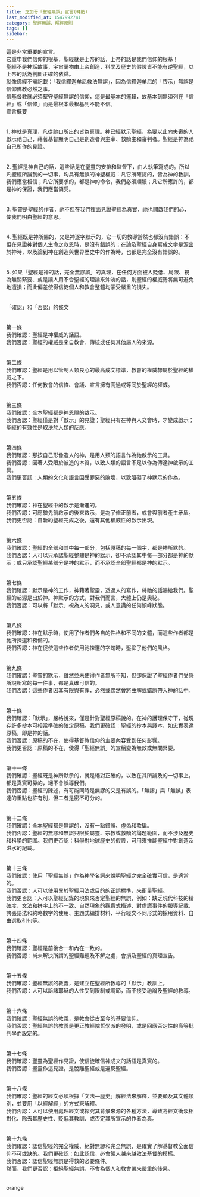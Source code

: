 ```yaml
---
title: 芝加哥「聖經無誤」宣言(轉貼)
last_modified_at: 1547992741
category: 聖經無誤、解經原則
tags: []
sidebar: 
---
```


<p>這是非常重要的宣言。<br/>它重申我們信仰的根基，聖經就是上帝的話，上帝的話是我們信仰的根基！<br/>聖經不是神話故事，宇宙萬物由上帝創造，科學及歴史的假設皆不能有逆聖經，以上帝的話為判斷正確的依歸。<br/>就像佛經不需記載：「我信釋迦牟尼救法無誤」，因為信釋迦牟尼的「啓示」無誤是信仰佛教必然之事。<br/>信基督教就必須堅守聖經無誤的信仰，這是最基本的邏輯，故基本到無須列在「信經」或「信條」而是最根本最根基到不能不信。<br/><!--more-->宣言概要<br/><br/><br/>1. 神就是真理，凡從祂口所出的皆為真理。神已經默示聖經，為要以此向失喪的人啟示祂自己，藉著基督顯明自己是創造者與主宰、救贖主和審判者。聖經是神為祂自己所作的見證。<br/><br/><br/>2. 聖經是神自己的話，這些話是在聖靈的安排和監督下，由人執筆寫成的。所以凡聖經所論到的一切事，均具有無誤的神聖權威：凡它所確認的，皆為神的教訓，我們應當相信；凡它所要求的，都是神的命令，我們必須順服；凡它所應許的，都是神的保證，我們應當領受。<br/><br/><br/>3. 聖靈是聖經的作者，祂不但在我們裡面見證聖經為真實，祂也開啟我們的心，使我們明白聖經的意思。<br/><br/><br/>4. 聖經既是神所賜的，又是神逐字默示的，它一切的教導當然也都沒有錯誤：不但在見證神對個人生命之救恩時，是沒有錯誤的；在論及聖經自身寫成文字是源出於神時，以及論到神在創造與世界歷史中的作為時，也都是完全沒有錯誤的。<br/> <br/><br/>5. 如果「聖經是神的話，完全無謬誤」的真理，在任何方面被人貶低、局限、視為無關緊要、或是讓人用不合聖經的理論來沖淡的話，則聖經的權威勢將無可避免地遭損；而此偏差使得信徒個人和教會整體均蒙受嚴重的損失。<br/><br/><br/>「確認」和「否認」的條文<br/> <br/><br/>第一條<br/> 我們確認：聖經是神權威的話語。<br/> 我們否認：聖經的權威是來自教會、傳統或任何其他屬人的來源。<br/><br/><br/>第二條<br/>我們確認：聖經是用以管制人類良心的最高成文標準，教會的權威隸屬於聖經的權威之下。<br/>我們否認：任何教會的信條、會議、宣言擁有高過或等同於聖經的權威。<br/><br/><br/>第三條<br/>我們確認：全本聖經都是神恩賜的啟示。<br/>我們否認：聖經僅是對「啟示」的見證；聖經只有在神與人交會時，才變成啟示；聖經的有效性是取決於人類的反應。<br/><br/><br/>第四條<br/>我們確認：那按自己形像造人的神，是用人類的語言作為祂啟示的工具。<br/>我們否認：因著人受限於被造的本質，以致人類的語言不足以作為傳達神啟示的工具。<br/>我們更否認：人類的文化和語言因受罪惡的敗壞，以致阻礙了神默示的作為。<br/><br/><br/>第五條<br/>我們確認：神在聖經中的啟示是漸進的。<br/>我們否認：可應驗先前啟示的後來啟示，是為了修正前者，或會與前者產生矛盾。<br/>我們更否認：自新約聖經完成之後，還有其他權威性的啟示出現。<br/><br/><br/>第六條<br/>我們確認：聖經的全部和其中每一部分，包括原稿的每一個字，都是神所默的。<br/>我們否認：人可以只承認聖經整體是神的默示，卻不承認其中每一部分都是神的默示；或只承認聖經某部分是神的默示，而不承認全部聖經都是神的默示。<br/><br/><br/>第七條<br/>我們確認：默示是神的工作，神藉著聖靈，透過人的寫作，將祂的話賜給我們。聖經的起源是出於神。神默示的方式，對我們而言，大體上仍是奧祕。<br/>我們否認：可以將「默示」視為人的洞見，或人意識的任何顛峰狀態。<br/><br/><br/>第八條<br/>我們確認：神在默示時，使用了作者們各自的性格和不同的文體，而這些作者都是祂所揀選和預備的。<br/>我們否認：神在促使這些作者使用祂揀選的字句時，壓抑了他們的風格。<br/><br/><br/>第九條<br/>我們確認：聖靈的默示，雖然並未使得作者無所不知，但卻保證了聖經作者們受感所說所寫的每一件事，都是真確可信的。<br/>我們否認：這些作者因其有限與有罪，必然或偶然會將曲解或錯誤帶入神的話中。<br/><br/><br/>第十條<br/>我們確認：「默示」，嚴格說來，僅是針對聖經原稿說的。在神的護理保守下，從現存許多抄本可相當準確的確定原稿。我們更確認：聖經的抄本與譯本，如忠實表達原稿，即是神的話。<br/>我們否認：原稿的不在，使得基督教信仰的主要內容受到任何影響。<br/>我們更否認：原稿的不在，使得「聖經無誤」的宣稱變為無效或無關緊要。<br/><br/><br/>第十一條<br/> 我們確認：聖經既是神所默示的，就是絕對正確的，以致在其所論及的一切事上，都是真實可靠的，絕不會誤導我們。<br/>我們否認：聖經的陳述，有可能同時是無謬的又是有誤的。「無謬」與「無誤」表達的重點也許有別，但二者是密不可分的。<br/><br/><br/>第十二條<br/>我們確認：全本聖經都是無誤的，沒有一點錯誤、虛偽和欺騙。<br/>我們否認：聖經的無謬和無誤只限於屬靈、宗教或救贖的論題範圍，而不涉及歷史和科學的範圍。我們更否認：科學對地球歷史的假設，可用來推翻聖經中對創造及洪水的記載。<br/><br/><br/>第十三條<br/>我們確認：使用「聖經無誤」作為神學名詞來說明聖經之完全確實可信，是適當的。<br/>我們否認：人可以使用異於聖經用法或目的的正誤標準，來衡量聖經。<br/>我們更否認：人可以聖經記錄的現象來否定聖經的無誤，例如：缺乏現代科技的精確度、文法和拼字上的不一致、自然現象的觀察式描述、對虛謊事件的報導記載、誇張語法和約略數字的使用、主題式編排材料、平行經文不同形式的採用資料、自由選取引句等。<br/> <br/><br/>第十四條<br/>我們確認：聖經是前後合一和內在一致的。<br/>我們否認：尚未解決所謂的聖經難題及不解之處，會損及聖經的真理宣告。<br/><br/><br/>第十五條<br/>我們確認：聖經無誤的教義，是建立在聖經所教導的「默示」教訓上。<br/>我們否認：人可以訴諸耶穌的人性受到限制或調節，而不接受祂論及聖經的教導。<br/><br/><br/>第十六條<br/>我們確認：聖經無誤的教義，是教會從古至今的基要信仰。<br/>我們否認：聖經無誤的教義是更正教經院哲學派的發明，或是回應否定性的高等批判學而設定的。<br/><br/><br/>第十七條<br/>我們確認：聖靈為聖經作見證，使信徒確信神成文的話語是真實的。<br/>我們否認：聖靈作這見證，是脫離聖經或是違反聖經。<br/><br/><br/>第十八條<br/> 我們確認：聖經的經文必須根據「文法—歷史」解經法來解釋，並要顧及其文體類別，並要用「以經解經」的方式來解釋。<br/>我們否認：人可以使用處理經文或探究其背景來源的各種方法，導致將經文衝淡相對化、除去其歷史性、貶低其教訓、或否定其所宣示的作者為真。<br/><br/><br/>第十九條<br/>我們確認：認信聖經的完全權威、絕對無謬和完全無誤，是確實了解基督教全面信仰不可或缺的。我們更確認：如此認信，必會領人越來越效法基督的模樣。<br/>我們否認：認信聖經無誤是得救的必要條件。<br/>然而，我們更否認：拒絕聖經無誤，不會為個人和教會帶來嚴重的後果。<br/><br/><br/>orange</p>